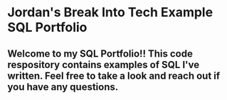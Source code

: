 # Jordan's Break Into Tech Example SQL Portfolio

## Welcome to my SQL Portfolio!! This code respository contains examples of SQL I've written. Feel free to take a look and reach out if you have any questions. 

